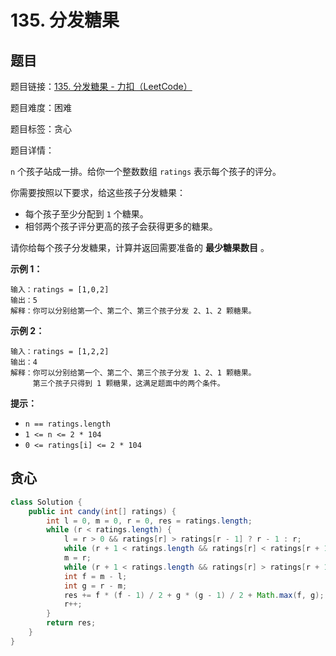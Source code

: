 # 135. 分发糖果

## 题目

题目链接：[135. 分发糖果 - 力扣（LeetCode）](https://leetcode.cn/problems/candy/description/)

题目难度：困难

题目标签：贪心

题目详情：

`n` 个孩子站成一排。给你一个整数数组 `ratings` 表示每个孩子的评分。

你需要按照以下要求，给这些孩子分发糖果：

- 每个孩子至少分配到 `1` 个糖果。
- 相邻两个孩子评分更高的孩子会获得更多的糖果。

请你给每个孩子分发糖果，计算并返回需要准备的 **最少糖果数目** 。

**示例 1：**

```
输入：ratings = [1,0,2]
输出：5
解释：你可以分别给第一个、第二个、第三个孩子分发 2、1、2 颗糖果。
```

**示例 2：**

```
输入：ratings = [1,2,2]
输出：4
解释：你可以分别给第一个、第二个、第三个孩子分发 1、2、1 颗糖果。
     第三个孩子只得到 1 颗糖果，这满足题面中的两个条件。
```

**提示：**

- `n == ratings.length`
- `1 <= n <= 2 * 104`
- `0 <= ratings[i] <= 2 * 104`



## 贪心

``` java
class Solution {
    public int candy(int[] ratings) {
        int l = 0, m = 0, r = 0, res = ratings.length;
        while (r < ratings.length) {
            l = r > 0 && ratings[r] > ratings[r - 1] ? r - 1 : r;
            while (r + 1 < ratings.length && ratings[r] < ratings[r + 1]) r++;
            m = r;
            while (r + 1 < ratings.length && ratings[r] > ratings[r + 1]) r++;
            int f = m - l;
            int g = r - m;
            res += f * (f - 1) / 2 + g * (g - 1) / 2 + Math.max(f, g);
            r++;
        }
        return res;
    }
}
```